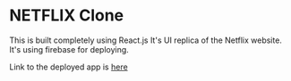 # NETFLIX Clone

This is built completely using React.js It's UI replica of the Netflix website.
It's using firebase for deploying.

Link to the deployed app is [here](https://)
